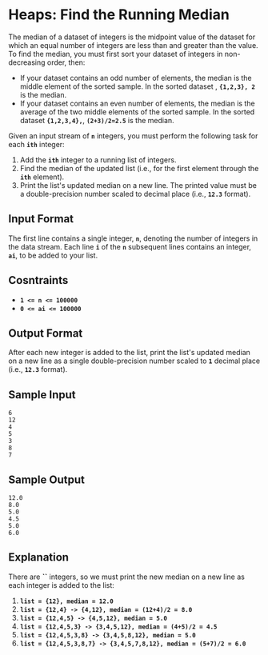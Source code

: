 # Heaps: Find the Running Median

The median of a dataset of integers is the midpoint value of the dataset for which an equal number of integers are less
than and greater than the value. To find the median, you must first sort your dataset of integers in non-decreasing order, then:

- If your dataset contains an odd number of elements, the median is the middle element of the sorted sample. In the sorted
dataset , **`{1,2,3}, 2`** is the median.
- If your dataset contains an even number of elements, the median is the average of the two middle elements of the sorted
sample. In the sorted dataset **`{1,2,3,4},`**, **`(2+3)/2=2.5`** is the median.

Given an input stream of **`n`** integers, you must perform the following task for each **`ith`** integer:
1. Add the **`ith`** integer to a running list of integers.
2. Find the median of the updated list (i.e., for the first element through the **`ith`** element).
3. Print the list's updated median on a new line. The printed value must be a double-precision number scaled to decimal place (i.e., **`12.3`** format).

## Input Format

The first line contains a single integer, **`n`**, denoting the number of integers in the data stream. 
Each line **`i`** of the **`n`** subsequent lines contains an integer, **`ai`**, to be added to your list.

## Cosntraints

- **`1 <= n <= 100000`**
- **`0 <= ai <= 100000`**

## Output Format

After each new integer is added to the list, print the list's updated median on a new line as a single double-precision
number scaled to **`1`** decimal place (i.e., **`12.3`** format).

## Sample Input

```
6
12
4
5
3
8
7
```

## Sample Output

```
12.0
8.0
5.0
4.5
5.0
6.0
```

## Explanation

There are **``** integers, so we must print the new median on a new line as each integer is added to the list:

1. **`list = {12}, median = 12.0`**
2. **`list = {12,4} -> {4,12}, median = (12+4)/2 = 8.0`**
3. **`list = {12,4,5} -> {4,5,12}, median = 5.0`**
4. **`list = {12,4,5,3} -> {3,4,5,12}, median = (4+5)/2 = 4.5`**
5. **`list = {12,4,5,3,8} -> {3,4,5,8,12}, median = 5.0`**
6. **`list = {12,4,5,3,8,7} -> {3,4,5,7,8,12}, median = (5+7)/2 = 6.0`**